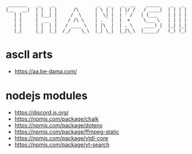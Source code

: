```

 _______    _    _                _   _    _  __    _____    _   _ 
|__   __|  | |  | |      /\      | \ | |  | |/ /   / ____|  | | | |
   | |     | |__| |     /  \     |  \| |  | ' /   | (___    | | | |
   | |     |  __  |    / /\ \    | . ` |  |  <     \___ \   | | | |
   | |     | |  | |   / ____ \   | |\  |  | . \    ____) |  |_| |_|
   |_|     |_|  |_|  /_/    \_\  |_| \_|  |_|\_\  |_____/   (_) (_)

```

# ascll arts
- https://aa.be-dama.com/

# nodejs modules
- https://discord.js.org/
- https://npmjs.com/package/chalk
- https://npmjs.com/package/dotenv
- https://npmjs.com/package/ffmpeg-static
- https://npmjs.com/package/ytdl-core
- https://npmjs.com/package/yt-search